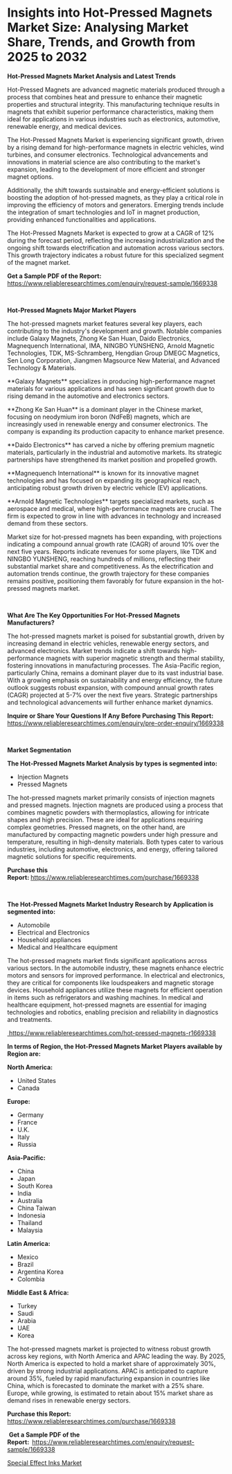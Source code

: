 <p><h1>Insights into Hot-Pressed Magnets Market Size: Analysing Market Share, Trends, and Growth from 2025 to 2032</h1></p><p><strong>Hot-Pressed Magnets Market Analysis and Latest Trends</strong></p>
<p><p>Hot-Pressed Magnets are advanced magnetic materials produced through a process that combines heat and pressure to enhance their magnetic properties and structural integrity. This manufacturing technique results in magnets that exhibit superior performance characteristics, making them ideal for applications in various industries such as electronics, automotive, renewable energy, and medical devices.</p><p>The Hot-Pressed Magnets Market is experiencing significant growth, driven by a rising demand for high-performance magnets in electric vehicles, wind turbines, and consumer electronics. Technological advancements and innovations in material science are also contributing to the market's expansion, leading to the development of more efficient and stronger magnet options. </p><p>Additionally, the shift towards sustainable and energy-efficient solutions is boosting the adoption of hot-pressed magnets, as they play a critical role in improving the efficiency of motors and generators. Emerging trends include the integration of smart technologies and IoT in magnet production, providing enhanced functionalities and applications. </p><p>The Hot-Pressed Magnets Market is expected to grow at a CAGR of 12% during the forecast period, reflecting the increasing industrialization and the ongoing shift towards electrification and automation across various sectors. This growth trajectory indicates a robust future for this specialized segment of the magnet market.</p></p>
<p><strong>Get a Sample PDF of the Report:&nbsp;</strong> <a href="https://www.reliableresearchtimes.com/enquiry/request-sample/1669338?utm_campaign=3316&utm_medium=2&utm_source=Github&utm_content=ia&utm_term=04042025&utm_id=hot-pressed-magnets">https://www.reliableresearchtimes.com/enquiry/request-sample/1669338</a></p>
<p>&nbsp;</p>
<p><strong>Hot-Pressed Magnets Major Market Players</strong></p>
<p><p>The hot-pressed magnets market features several key players, each contributing to the industry's development and growth. Notable companies include Galaxy Magnets, Zhong Ke San Huan, Daido Electronics, Magnequench International, IMA, NINGBO YUNSHENG, Arnold Magnetic Technologies, TDK, MS-Schramberg, Hengdian Group DMEGC Magnetics, Sen Long Corporation, Jiangmen Magsource New Material, and Advanced Technology & Materials.</p><p>**Galaxy Magnets** specializes in producing high-performance magnet materials for various applications and has seen significant growth due to rising demand in the automotive and electronics sectors.</p><p>**Zhong Ke San Huan** is a dominant player in the Chinese market, focusing on neodymium iron boron (NdFeB) magnets, which are increasingly used in renewable energy and consumer electronics. The company is expanding its production capacity to enhance market presence.</p><p>**Daido Electronics** has carved a niche by offering premium magnetic materials, particularly in the industrial and automotive markets. Its strategic partnerships have strengthened its market position and propelled growth.</p><p>**Magnequench International** is known for its innovative magnet technologies and has focused on expanding its geographical reach, anticipating robust growth driven by electric vehicle (EV) applications.</p><p>**Arnold Magnetic Technologies** targets specialized markets, such as aerospace and medical, where high-performance magnets are crucial. The firm is expected to grow in line with advances in technology and increased demand from these sectors.</p><p>Market size for hot-pressed magnets has been expanding, with projections indicating a compound annual growth rate (CAGR) of around 10% over the next five years. Reports indicate revenues for some players, like TDK and NINGBO YUNSHENG, reaching hundreds of millions, reflecting their substantial market share and competitiveness. As the electrification and automation trends continue, the growth trajectory for these companies remains positive, positioning them favorably for future expansion in the hot-pressed magnets market.</p></p>
<p>&nbsp;</p>
<p><strong>What Are The Key Opportunities For Hot-Pressed Magnets Manufacturers?</strong></p>
<p><p>The hot-pressed magnets market is poised for substantial growth, driven by increasing demand in electric vehicles, renewable energy sectors, and advanced electronics. Market trends indicate a shift towards high-performance magnets with superior magnetic strength and thermal stability, fostering innovations in manufacturing processes. The Asia-Pacific region, particularly China, remains a dominant player due to its vast industrial base. With a growing emphasis on sustainability and energy efficiency, the future outlook suggests robust expansion, with compound annual growth rates (CAGR) projected at 5-7% over the next five years. Strategic partnerships and technological advancements will further enhance market dynamics.</p></p>
<p><strong>Inquire or Share Your Questions If Any Before Purchasing This Report:</strong> <a href="https://www.reliableresearchtimes.com/enquiry/pre-order-enquiry/1669338?utm_campaign=3316&utm_medium=2&utm_source=Github&utm_content=ia&utm_term=04042025&utm_id=hot-pressed-magnets">https://www.reliableresearchtimes.com/enquiry/pre-order-enquiry/1669338</a></p>
<p>&nbsp;</p>
<p><strong>Market Segmentation</strong></p>
<p><strong>The Hot-Pressed Magnets Market Analysis by types is segmented into:</strong></p>
<p><ul><li>Injection Magnets</li><li>Pressed Magnets</li></ul></p>
<p><p>The hot-pressed magnets market primarily consists of injection magnets and pressed magnets. Injection magnets are produced using a process that combines magnetic powders with thermoplastics, allowing for intricate shapes and high precision. These are ideal for applications requiring complex geometries. Pressed magnets, on the other hand, are manufactured by compacting magnetic powders under high pressure and temperature, resulting in high-density materials. Both types cater to various industries, including automotive, electronics, and energy, offering tailored magnetic solutions for specific requirements.</p></p>
<p><strong>Purchase this Report:&nbsp;</strong><a href="https://www.reliableresearchtimes.com/purchase/1669338?utm_campaign=3316&utm_medium=2&utm_source=Github&utm_content=ia&utm_term=04042025&utm_id=hot-pressed-magnets">https://www.reliableresearchtimes.com/purchase/1669338</a></p>
<p>&nbsp;</p>
<p><strong>The Hot-Pressed Magnets Market Industry Research by Application is segmented into:</strong></p>
<p><ul><li>Automobile</li><li>Electrical and Electronics</li><li>Household appliances</li><li>Medical and Healthcare equipment</li></ul></p>
<p><p>The hot-pressed magnets market finds significant applications across various sectors. In the automobile industry, these magnets enhance electric motors and sensors for improved performance. In electrical and electronics, they are critical for components like loudspeakers and magnetic storage devices. Household appliances utilize these magnets for efficient operation in items such as refrigerators and washing machines. In medical and healthcare equipment, hot-pressed magnets are essential for imaging technologies and robotics, enabling precision and reliability in diagnostics and treatments.</p></p>
<p><a href="https://www.reliableresearchtimes.com/hot-pressed-magnets-r1669338?utm_campaign=3316&utm_medium=2&utm_source=Github&utm_content=ia&utm_term=04042025&utm_id=hot-pressed-magnets">&nbsp;https://www.reliableresearchtimes.com/hot-pressed-magnets-r1669338</a></p>
<p><strong>In terms of Region, the Hot-Pressed Magnets Market Players available by Region are:</strong></p>
<p>
    <p> <strong> North America: </strong>
        <ul>
            <li>United States</li>
            <li>Canada</li>
        </ul>
        </p> 
    <p> <strong> Europe: </strong>
        <ul>
            <li>Germany</li>
            <li>France</li>
            <li>U.K.</li>
            <li>Italy</li>
            <li>Russia</li>
        </ul>
        </p> 
    <p> <strong> Asia-Pacific: </strong>
        <ul>
            <li>China</li>
            <li>Japan</li>
            <li>South Korea</li>
            <li>India</li>
            <li>Australia</li>
            <li>China Taiwan</li>
            <li>Indonesia</li>
            <li>Thailand</li>
            <li>Malaysia</li>
        </ul>
        </p> 
    <p> <strong> Latin America: </strong>
        <ul>
            <li>Mexico</li>
            <li>Brazil</li>
            <li>Argentina Korea</li>
            <li>Colombia</li>
        </ul>
        </p> 
    <p> <strong> Middle East & Africa: </strong>
        <ul>
            <li>Turkey</li>
            <li>Saudi</li>
            <li>Arabia</li>
            <li>UAE</li>
            <li>Korea</li>
        </ul>
    </p>
    </p>
<p><p>The hot-pressed magnets market is projected to witness robust growth across key regions, with North America and APAC leading the way. By 2025, North America is expected to hold a market share of approximately 30%, driven by strong industrial applications. APAC is anticipated to capture around 35%, fueled by rapid manufacturing expansion in countries like China, which is forecasted to dominate the market with a 25% share. Europe, while growing, is estimated to retain about 15% market share as demand rises in renewable energy sectors.</p></p>
<p><strong>Purchase this Report: </strong><a href="https://www.reliableresearchtimes.com/purchase/1669338?utm_campaign=3316&utm_medium=2&utm_source=Github&utm_content=ia&utm_term=04042025&utm_id=hot-pressed-magnets">https://www.reliableresearchtimes.com/purchase/1669338</a></p>
<p>&nbsp;<strong>Get a Sample PDF of the Report:&nbsp;&nbsp;</strong><a href="https://www.reliableresearchtimes.com/enquiry/request-sample/1669338?utm_campaign=3316&utm_medium=2&utm_source=Github&utm_content=ia&utm_term=04042025&utm_id=hot-pressed-magnets">https://www.reliableresearchtimes.com/enquiry/request-sample/1669338</a></p>
<p><strong></strong></p>
<p><p><a href="https://github.com/joshuagarcia509/Market-Research-Report-List-1/blob/main/special-effect-inks-market.md?utm_campaign=3316&utm_medium=2&utm_source=Github&utm_content=ia&utm_term=04042025&utm_id=hot-pressed-magnets">Special Effect Inks Market</a></p></p>